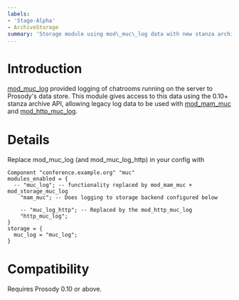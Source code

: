 ```yaml
---
labels:
- 'Stage-Alpha'
- ArchiveStorage
summary: 'Storage module using mod\_muc\_log data with new stanza archive API'
...
```


Introduction
============

[mod\_muc\_log](mod_muc_log.md) provided logging of chatrooms running on
the server to Prosody's data store. This module gives access to this
data using the 0.10+ stanza archive API, allowing legacy log data to be
used with [mod\_mam\_muc](mod_mam_muc.md) and
[mod\_http\_muc\_log](mod_http_muc_log.md).

Details
=======

Replace mod\_muc\_log (and mod\_muc\_log\_http) in your config with

``` {.lua}
Component "conference.example.org" "muc"
modules_enabled = {
  -- "muc_log"; -- functionality replaced by mod_mam_muc + mod_storage_muc_log
    "mam_muc"; -- Does logging to storage backend configured below

    -- "muc_log_http"; -- Replaced by the mod_http_muc_log
    "http_muc_log";
}
storage = {
  muc_log = "muc_log";
}
```

Compatibility
=============

Requires Prosody 0.10 or above.
